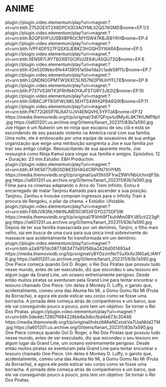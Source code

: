 # ANIME






<item>
<title>[COLOR silver][B] NINJA KAMUI [/COLOR][/B][COLOR yellow]  FULL HD  [B][/COLOR][/B]</title>
<link>plugin://plugin.video.elementum/play?uri=magnet:?xt=urn:btih:Z752OEXT2X6DPCIOD3AOYML52Q576GMD$nome=EP.1/3</link>
<link>plugin://plugin.video.elementum/play?uri=magnet:?xt=urn:btih:B2QPXHFUUSBXBPROCMYI5W47KBJEBYKH$nome=EP.4</link>
<link>plugin://plugin.video.elementum/play?uri=magnet:?xt=urn:btih:IVPF4DP527FQSXSJEBKZ3HOQH3YI6ARA$nome=EP.5</link>
<link>plugin://plugin.video.elementum/play?uri=magnet:?xt=urn:btih:5EN5R7LRYTB2XBTGCRVJ2E64U4SQU73Q$nome=EP.6</link>
<link>plugin://plugin.video.elementum/play?uri=magnet:?xt=urn:btih:42e5309bbc6fe44138051a5be1da2c1ade58f11c$nome=EP.7</link>
<link>plugin://plugin.video.elementum/play?uri=magnet:?xt=urn:btih:LQNDNOGPMTW3XXC5LN57NI2PWJHYFLTE$nome=EP.9</link>
<link>plugin://plugin.video.elementum/play?uri=magnet:?xt=urn:btih:P737VS3NTK3FRHN4OYAJFSTGRY3J62I2$nome=EP.10</link>
<link>plugin://plugin.video.elementum/play?uri=magnet:?xt=urn:btih:GIBACJPT6GIFWLNKL5EHTS4WHQPBA6QW$nome=EP.11</link>
<link>plugin://plugin.video.elementum/play?uri=magnet:?xt=urn:btih:PK772Q65P7RJ5ATUJVI4ENQVHL5YP7JA$nome=EP.12</link>
<thumbnail>https://media.themoviedb.org/t/p/original/3dl7QFrpvtu9My4L6K7KtUMP8p1.jpg</thumbnail>
<fanart>https://ia601201.us.archive.org/0/items/fanart_202311/83b7a590.jpg</fanart>
<info> Joe Higan é um Nukenin um ex-ninja que escapou de seu clã e está se escondendo de seu passado violento na América rural com sua família. Uma noite, ele é emboscado por uma equipe de assassinos de sua antiga organização que exige uma retribuição sangrenta a Joe e sua família por trair seu antigo código. Ressuscitando de sua aparente morte, Joe ressurgirá como Ninja Kamui para vingar sua família e amigos. Episódios: 12 • Duração: 23 min.Estúdio: E&H Production.</info>
</item>

<item>
<title>[COLOR silver][B] DEMON SLAYER-MUGEM TRAIN O FILME [/COLOR][/B][COLOR yellow]  FULL HD  [B][/COLOR][/B]</title>
<link>plugin://plugin.video.elementum/play?uri=magnet:?xt=urn:btih:4FXK56T7UBOSD6635H4G4CRPVN7XHYM5</link>
<thumbnail>https://media.themoviedb.org/t/p/original/yaX5hliSF1rwZ9WVNbUchndjFSb.jpg</thumbnail>
<fanart>https://ia601201.us.archive.org/0/items/fanart_202311/83b7a590.jpg</fanart>
<info> Filme para os cinemas adaptando o Arco do Trem Infinito. Enmu é encarregado de matar Tanjirou Kamado para ascender a sua posição. Tanjirou, Zenitsu e Inosuke compram ingressos para o Infinity Train à procura de Rengoku, o pilar da chama. • Estúdio: Ufotable.</info>
</item>

<item>
<title>[COLOR silver][B] DEMON SLAYER - KIMETSU NO YAIBA 1º TEMPORADA [/COLOR][/B][COLOR yellow]  FULL HD  [B][/COLOR][/B]</title>
<link>plugin://plugin.video.elementum/play?uri=magnet:?xt=urn:btih:F6BJVR3NLHNHNJMD5CW5XFGYO275DF5W</link>
<thumbnail>https://media.themoviedb.org/t/p/original/1Fkhh9fTkuhMm0BYJ85cti223gP.jpg</thumbnail>
<fanart>https://ia601201.us.archive.org/0/items/fanart_202311/83b7a590.jpg</fanart>
<info>Depois de ter sua família massacrada por um demônio, Tanjiro, o filho mais velho, sai em busca de uma cura para sua única irmã sobrevivente do massacre que acidentalmente foi transformada em um demônio.</info>
</item>

<item>
<title>[COLOR silver][B] ONE PIERCE 1º TEMPORADA [/COLOR][/B][COLOR yellow]  FULL HD  [B][/COLOR][/B]</title>
<link>plugin://plugin.video.elementum/play?uri=magnet:?xt=urn:btih:a2a9797dc0877d63477a95f56ba2426d001493a4</link>
<thumbnail>https://media.themoviedb.org/t/p/original/yBYDzzmNoT5uXkXo3NGatLIANYK.jpg</thumbnail>
<fanart>https://ia601201.us.archive.org/0/items/fanart_202311/83b7a590.jpg</fanart>
<info>One Piece começa quando Gol D. Roger, o Rei Dos Piratas que possuiu tudo nesse mundo, antes de ser executado, diz que escondeu o seu tesouro em algum lugar da Grand Line, um oceano extremamente perigoso. Desde então muitos piratas se aventuram pela Grand Line para tentar encontrar o tesouro chamado One Piece. Um deles é Monkey D. Luffy, o garoto que, acidentalmente, comeu uma das Akuma No Mi, a Gomu Gomu No Mi (Fruta da Borracha), e agora ele pode esticar seu corpo como se fosse uma borracha. A jornada dele começa atrás de companheiros e um barco, que ele vai conseguindo pouco a pouco, pois tem um objetivo: Se tornar o Rei Dos Piratas.</info>
</item>

<item>
<title>[COLOR silver][B] ONE PIERCE 2º TEMPORADA [/COLOR][/B][COLOR yellow]  FULL HD  [B][/COLOR][/B]</title>
<link>plugin://plugin.video.elementum/play?uri=magnet:?xt=urn:btih:5deddc72807f484228bb8a3dbcfbd4e673c30446</link>
<thumbnail>https://media.themoviedb.org/t/p/original/hdxzlbMwNCxtxkVa7UiaNkId2TM.jpg</thumbnail>
<fanart>https://ia601201.us.archive.org/0/items/fanart_202311/83b7a590.jpg</fanart>
<info>One Piece começa quando Gol D. Roger, o Rei Dos Piratas que possuiu tudo nesse mundo, antes de ser executado, diz que escondeu o seu tesouro em algum lugar da Grand Line, um oceano extremamente perigoso. Desde então muitos piratas se aventuram pela Grand Line para tentar encontrar o tesouro chamado One Piece. Um deles é Monkey D. Luffy, o garoto que, acidentalmente, comeu uma das Akuma No Mi, a Gomu Gomu No Mi (Fruta da Borracha), e agora ele pode esticar seu corpo como se fosse uma borracha. A jornada dele começa atrás de companheiros e um barco, que ele vai conseguindo pouco a pouco, pois tem um objetivo: Se tornar o Rei Dos Piratas.</info>
</item>




